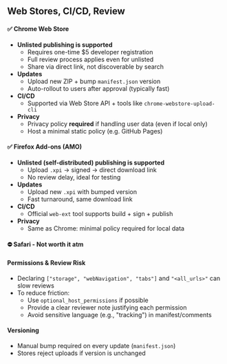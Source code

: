 ## Web Stores, CI/CD, Review

#### ✅ Chrome Web Store

- **Unlisted publishing is supported**
  - Requires one-time $5 developer registration
  - Full review process applies even for unlisted
  - Share via direct link, not discoverable by search
- **Updates**
  - Upload new ZIP + bump `manifest.json` version
  - Auto-rollout to users after approval (typically fast)
- **CI/CD**
  - Supported via Web Store API + tools like `chrome-webstore-upload-cli`
- **Privacy**
  - Privacy policy **required** if handling user data (even if local only)
  - Host a minimal static policy (e.g. GitHub Pages)

#### ✅ Firefox Add-ons (AMO)

- **Unlisted (self-distributed) publishing is supported**
  - Upload `.xpi` → signed → direct download link
  - No review delay, ideal for testing
- **Updates**
  - Upload new `.xpi` with bumped version
  - Fast turnaround, same download link
- **CI/CD**
  - Official `web-ext` tool supports build + sign + publish
- **Privacy**
  - Same as Chrome: minimal policy required for local data

#### ⛔ Safari - Not worth it atm

#### Permissions & Review Risk

- Declaring `["storage", "webNavigation", "tabs"]` and `"<all_urls>"` can slow reviews
- To reduce friction:
  - Use `optional_host_permissions` if possible
  - Provide a clear reviewer note justifying each permission
  - Avoid sensitive language (e.g., "tracking") in manifest/comments

#### Versioning

- Manual bump required on every update (`manifest.json`)
- Stores reject uploads if version is unchanged
